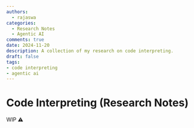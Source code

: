 ```yaml
---
authors:
  - rajaswa
categories:
  - Research Notes
  - Agentic AI
comments: true
date: 2024-11-20
description: A collection of my research on code interpreting.
draft: false
tags:
- code interpreting
- agentic ai
---
```


# Code Interpreting (Research Notes)

<!-- more -->
WIP :warning: